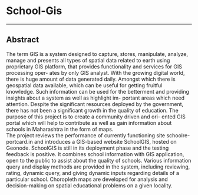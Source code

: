 # School-Gis
---
## Abstract
The term GIS is a system designed to capture, stores, manipulate, analyze,
manage and presents all types of spatial data related to earth using proprietary
GIS platform, that provides functionality and services for GIS processing oper-
ates by only GIS analyst. With the growing digital world, there is huge amount
of data generated daily. Amongst which there is geospatial data available, which
can be useful for getting fruitful knowledge. Such information can be used for
the betterment and providing insights about a system as well as highlight im-
portant areas which need attention. Despite the significant resources deployed
by the government, there has not been a significant growth in the quality of
education. The purpose of this project is to create a community driven and ori-
ented GIS portal which will help to contribute as well as gain information about
schools in Maharashtra in the form of maps.
<br>
The project reviews the performance of currently functioning site schoolre-
portcard.in and introduces a GIS-based website SchoolGIS, hosted on Geonode.
SchoolGIS is still in its deployment phase and the testing feedback is positive. It
combines school information with GIS application, open to the public to assist
about the quality of schools. Various information query and display methods are
provided in the system, including reviewing, rating, dynamic query, and giving
dynamic inputs regarding details of a particular school. Choropleth maps are
developed for analysis and decision-making on spatial educational problems on
a given locality.
